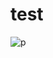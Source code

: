 # test


![p](https://github.com/piggest/GGJ2018_TUT_10/blob/master/Assets/DAX/Magic%20Packs%20Vol1/Demo%20MP%20V1/Scenes/DemoPrefabs/AboutDemo_RAWImageV3.png)
